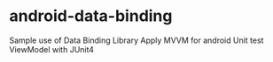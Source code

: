 # android-data-binding
Sample use of Data Binding Library 
Apply MVVM for android 
Unit test ViewModel with JUnit4 
